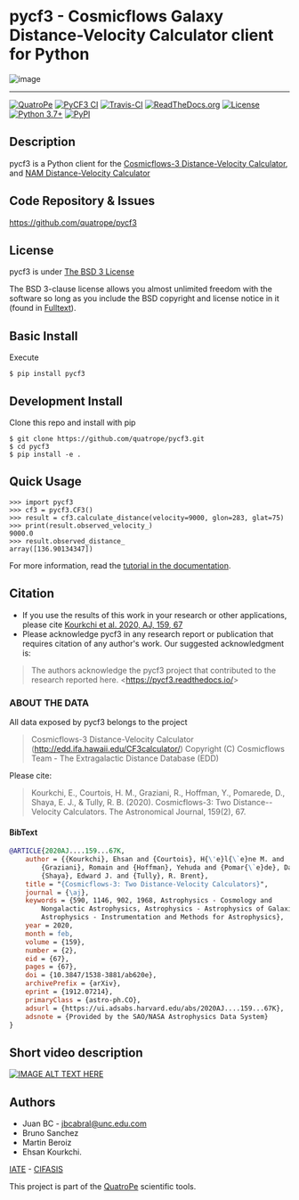 # pycf3 - Cosmicflows Galaxy Distance-Velocity Calculator client for Python

![image](https://raw.githubusercontent.com/quatrope/pycf3/master/res/logo_wbg.png)

----

[![QuatroPe](https://img.shields.io/badge/QuatroPe-Applications-1c5896)](https://quatrope.github.io/)
[![PyCF3 CI](https://github.com/quatrope/pycf3/actions/workflows/CI.yml/badge.svg)](https://github.com/quatrope/pycf3/actions/workflows/CI.yml)
[![Travis-CI](https://travis-ci.com/quatrope/pycf3.svg?branch=master)](https://travis-ci.com/quatrope/pycf3)
[![ReadTheDocs.org](https://readthedocs.org/projects/pycf3/badge/?version=latest)](https://pycf3.readthedocs.io/en/latest/?badge=latest)
[![License](https://img.shields.io/badge/License-BSD3-blue.svg)](https://www.tldrlegal.com/l/bsd3)
[![Python 3.7+](https://img.shields.io/badge/python-3.7+-blue.svg)](https://badge.fury.io/py/pycf3)
[![PyPI](https://img.shields.io/pypi/v/pycf3)](https://pypi.org/project/pycf3/)


## Description

pycf3 is a Python client for the
[Cosmicflows-3 Distance-Velocity Calculator](http://edd.ifa.hawaii.edu/CF3calculator/),
and [NAM Distance-Velocity Calculator](http://edd.ifa.hawaii.edu/NAMcalculator/)


## Code Repository & Issues

https://github.com/quatrope/pycf3


## License

pycf3 is under [The BSD 3 License](https://www.tldrlegal.com/l/bsd3)

The BSD 3-clause license allows you almost unlimited freedom with the software
so long as you include the BSD copyright and license notice in it
(found in [Fulltext](https://raw.githubusercontent.com/quatrope/pycf3/master/LICENSE)).


## Basic Install


Execute

```console
$ pip install pycf3
```

## Development Install


Clone this repo and install with pip

```console
$ git clone https://github.com/quatrope/pycf3.git
$ cd pycf3
$ pip install -e .
```

## Quick Usage

```pycon
>>> import pycf3
>>> cf3 = pycf3.CF3()
>>> result = cf3.calculate_distance(velocity=9000, glon=283, glat=75)
>>> print(result.observed_velocity_)
9000.0
>>> result.observed_distance_
array([136.90134347])
```

For more information, read the [tutorial in the
documentation](https://pycf3.readthedocs.io).

## Citation

- If you use the results of this work in your research or other applications, 
please cite [Kourkchi et al. 2020, AJ, 159, 67](https://ui.adsabs.harvard.edu/abs/2020AJ....159...67K/abstract)
- Please acknowledge pycf3 in any research report or publication that
requires citation of any author\'s work. Our suggested acknowledgment
is:

> The authors acknowledge the pycf3 project that contributed to the
> research reported here. \<<https://pycf3.readthedocs.io/>\>

### ABOUT THE DATA

All data exposed by pycf3 belongs to the project

> Cosmicflows-3 Distance-Velocity Calculator
> (<http://edd.ifa.hawaii.edu/CF3calculator/>) Copyright (C) Cosmicflows
> Team - The Extragalactic Distance Database (EDD)

Please cite:

> Kourkchi, E., Courtois, H. M., Graziani, R., Hoffman, Y., Pomarede,
> D., Shaya, E. J., & Tully, R. B. (2020). Cosmicflows-3: Two
> Distance--Velocity Calculators. The Astronomical Journal, 159(2), 67.

#### BibText

```bib
@ARTICLE{2020AJ....159...67K,
    author = {{Kourkchi}, Ehsan and {Courtois}, H{\'e}l{\`e}ne M. and
        {Graziani}, Romain and {Hoffman}, Yehuda and {Pomar{\`e}de}, Daniel and
        {Shaya}, Edward J. and {Tully}, R. Brent},
    title = "{Cosmicflows-3: Two Distance-Velocity Calculators}",
    journal = {\aj},
    keywords = {590, 1146, 902, 1968, Astrophysics - Cosmology and
        Nongalactic Astrophysics, Astrophysics - Astrophysics of Galaxies,
        Astrophysics - Instrumentation and Methods for Astrophysics},
    year = 2020,
    month = feb,
    volume = {159},
    number = {2},
    eid = {67},
    pages = {67},
    doi = {10.3847/1538-3881/ab620e},
    archivePrefix = {arXiv},
    eprint = {1912.07214},
    primaryClass = {astro-ph.CO},
    adsurl = {https://ui.adsabs.harvard.edu/abs/2020AJ....159...67K},
    adsnote = {Provided by the SAO/NASA Astrophysics Data System}
}
```

## Short video description


[![IMAGE ALT TEXT HERE](https://img.youtube.com/vi/yd3IaIsM4Bg/0.jpg)](https://www.youtube.com/watch?v=yd3IaIsM4Bg)




## Authors


- Juan BC - [jbcabral@unc.edu.com](jbcabral@unc.edu.com)
- Bruno Sanchez
- Martin Beroiz
- Ehsan Kourkchi.


[IATE](http://iate.oac.uncor.edu/) -
[CIFASIS](https://www.cifasis-conicet.gov.ar/)

This project is part of the [QuatroPe](https://github.com/quatrope)
scientific tools.

